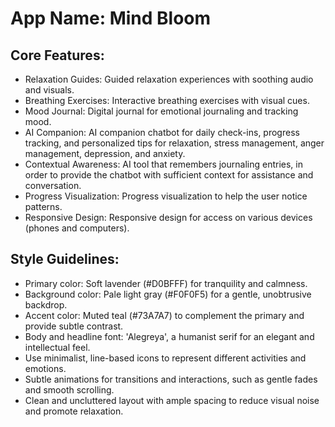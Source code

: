 # **App Name**: Mind Bloom

## Core Features:

- Relaxation Guides: Guided relaxation experiences with soothing audio and visuals.
- Breathing Exercises: Interactive breathing exercises with visual cues.
- Mood Journal: Digital journal for emotional journaling and tracking mood.
- AI Companion: AI companion chatbot for daily check-ins, progress tracking, and personalized tips for relaxation, stress management, anger management, depression, and anxiety.
- Contextual Awareness: AI tool that remembers journaling entries, in order to provide the chatbot with sufficient context for assistance and conversation.
- Progress Visualization: Progress visualization to help the user notice patterns.
- Responsive Design: Responsive design for access on various devices (phones and computers).

## Style Guidelines:

- Primary color: Soft lavender (#D0BFFF) for tranquility and calmness.
- Background color: Pale light gray (#F0F0F5) for a gentle, unobtrusive backdrop.
- Accent color: Muted teal (#73A7A7) to complement the primary and provide subtle contrast.
- Body and headline font: 'Alegreya', a humanist serif for an elegant and intellectual feel.
- Use minimalist, line-based icons to represent different activities and emotions.
- Subtle animations for transitions and interactions, such as gentle fades and smooth scrolling.
- Clean and uncluttered layout with ample spacing to reduce visual noise and promote relaxation.